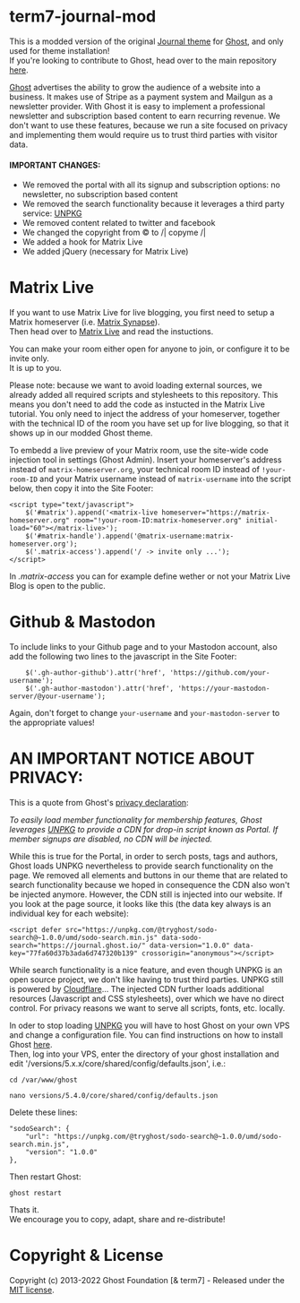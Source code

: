 # term7-journal-mod

This is a modded version of the original [Journal theme](https://github.com/tryghost/journal) for [Ghost](https://github.com/tryghost/ghost/), and only used for theme installation!<br>
If you're looking to contribute to Ghost, head over to the main repository [here](https://github.com/TryGhost/Themes).

[Ghost](https://github.com/tryghost/ghost/) advertises the ability to grow the audience of a website into a business. It makes use of Stripe as a payment system and Mailgun as a newsletter provider. With Ghost it is easy to implement a professional newsletter and subscription based content to earn recurring revenue. We don't want to use these features, because we run a site focused on privacy and implementing them would require us to trust third parties with visitor data.

#### IMPORTANT CHANGES:

- We removed the portal with all its signup and subscription options: no newsletter, no subscription based content
- We removed the search functionality because it leverages a third party service: [UNPKG](https://unpkg.com)
- We removed content related to twitter and facebook
- We changed the copyright from © to /| copyme /|
- We added a hook for Matrix Live
- We added jQuery (necessary for Matrix Live)


# Matrix Live

If you want to use Matrix Live for live blogging, you first need to setup a Matrix homeserver (i.e. [Matrix Synapse](https://github.com/matrix-org/synapse)).<br>
Then head over to [Matrix Live](https://live.hello-matrix.net/) and read the instuctions.

You can make your room either open for anyone to join, or configure it to be invite only.<br>
It is up to you.

Please note: because we want to avoid loading external sources, we already added all required scripts and stylesheets to this repository. This means you don't need to add the code as instucted in the Matrix Live tutorial. You only need to inject the address of your homeserver, together with the technical ID of the room you have set up for live blogging, so that it shows up in our modded Ghost theme.

To embedd a live preview of your Matrix room, use the site-wide code injection tool in settings (Ghost Admin). Insert your homeserver's address instead of `matrix-homeserver.org`, your technical room ID instead of `!your-room-ID` and your Matrix username instead of `matrix-username` into the script below, then copy it into the Site Footer:

```
<script type="text/javascript">
    $('#matrix').append('<matrix-live homeserver="https://matrix-homeserver.org" room="!your-room-ID:matrix-homeserver.org" initial-load="60"></matrix-live>');
    $('#matrix-handle').append('@matrix-username:matrix-homeserver.org');
    $('.matrix-access').append('/ -> invite only ...');
</script>
```

In <i>.matrix-access</i> you can for example define wether or not your Matrix Live Blog is open to the public.

# Github & Mastodon

To include links to your Github page and to your Mastodon account, also add the following two lines to the javascript in the Site Footer:

```
    $('.gh-author-github').attr('href', 'https://github.com/your-username');
    $('.gh-author-mastodon').attr('href', 'https://your-mastodon-server/@your-username');
```

Again, don't forget to change `your-username` and `your-mastodon-server` to the appropriate values!

# AN IMPORTANT NOTICE ABOUT PRIVACY:

This is a quote from Ghost's [privacy declaration](https://github.com/TryGhost/Ghost/blob/main/PRIVACY.md):

<em>To easily load member functionality for membership features, Ghost leverages [UNPKG](https://unpkg.com) to provide a CDN for drop-in script known as Portal. If member signups are disabled, no CDN will be injected.</em>

While this is true for the Portal, in order to serch posts, tags and authors, Ghost loads UNPKG nevertheless to provide search functionality on the page. We removed all elements and buttons in our theme that are related to search functionality because we hoped in consequence the CDN also won't be injected anymore. However, the CDN still is injected into our website. If you look at the page source, it looks like this (the data key always is an individual key for each website):


```
<script defer src="https://unpkg.com/@tryghost/sodo-search@~1.0.0/umd/sodo-search.min.js" data-sodo-search="https://journal.ghost.io/" data-version="1.0.0" data-key="77fa60d37b3ada6d747320b139" crossorigin="anonymous"></script>
```

While search functionality is a nice feature, and even though UNPKG is an open source project, we don't like having to trust third parties. UNPKG still is powered by [Cloudflare](https://www.cloudflare.com/en-gb/privacypolicy/)... The injected CDN further loads additional resources (Javascript and CSS stylesheets), over which we have no direct control. For privacy reasons we want to serve all scripts, fonts, etc. locally.

In oder to stop loading [UNPKG](https://unpkg.com) you will have to host Ghost on your own VPS and change a configuration file. You can find instructions on how to install Ghost [here](https://ghost.org/docs/install/).<br>
Then, log into your VPS, enter the directory of your ghost installation and edit '/versions/5.x.x/core/shared/config/defaults.json', i.e.:

```
cd /var/www/ghost
```
```
nano versions/5.4.0/core/shared/config/defaults.json
```

Delete these lines:

```
"sodoSearch": {
    "url": "https://unpkg.com/@tryghost/sodo-search@~1.0.0/umd/sodo-search.min.js",
    "version": "1.0.0"
},
```

Then restart Ghost:

```
ghost restart
```

Thats it.<br>
We encourage you to copy, adapt, share and re-distribute!

# Copyright & License

Copyright (c) 2013-2022 Ghost Foundation [& term7] - Released under the [MIT license](LICENSE).
